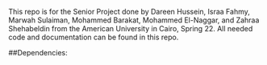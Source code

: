 This repo is for the Senior Project done by Dareen Hussein, Israa Fahmy, Marwah Sulaiman, Mohammed Barakat, Mohammed El-Naggar, and Zahraa Shehabeldin from the American University in Cairo, Spring 22. All needed code and documentation can be found in this repo.

##Dependencies: 
